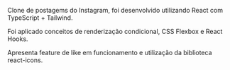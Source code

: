 Clone de postagems do Instagram, foi desenvolvido utilizando React com TypeScript + Tailwind.

Foi aplicado conceitos de renderização condicional, CSS Flexbox e React Hooks.

Apresenta feature de like em funcionamento e utilização da biblioteca react-icons.
